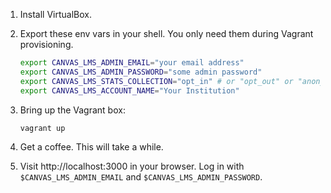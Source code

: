 1. Install VirtualBox.

2. Export these env vars in your shell. You only need them during Vagrant provisioning.

    ```bash
    export CANVAS_LMS_ADMIN_EMAIL="your email address"
    export CANVAS_LMS_ADMIN_PASSWORD="some admin password"
    export CANVAS_LMS_STATS_COLLECTION="opt_in" # or "opt_out" or "anonymous"
    export CANVAS_LMS_ACCOUNT_NAME="Your Institution"
    ```

3. Bring up the Vagrant box:

    ```bash
    vagrant up
    ```

4. Get a coffee. This will take a while.

5. Visit http://localhost:3000 in your browser. Log in with `$CANVAS_LMS_ADMIN_EMAIL` and `$CANVAS_LMS_ADMIN_PASSWORD`.
